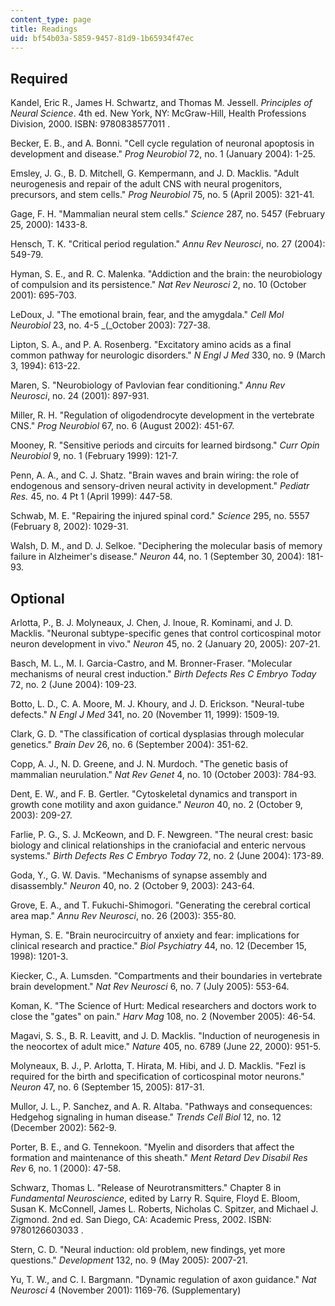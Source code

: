```yaml
---
content_type: page
title: Readings
uid: bf54b03a-5859-9457-81d9-1b65934f47ec
---
```


Required
--------

Kandel, Eric R., James H. Schwartz, and Thomas M. Jessell. _Principles of Neural Science_. 4th ed. New York, NY: McGraw-Hill, Health Professions Division, 2000. ISBN: 9780838577011 .

Becker, E. B., and A. Bonni. "Cell cycle regulation of neuronal apoptosis in development and disease." _Prog Neurobiol_ 72, no. 1 (January 2004): 1-25.

Emsley, J. G., B. D. Mitchell, G. Kempermann, and J. D. Macklis. "Adult neurogenesis and repair of the adult CNS with neural progenitors, precursors, and stem cells." _Prog Neurobiol_ 75, no. 5 (April 2005): 321-41.

Gage, F. H. "Mammalian neural stem cells." _Science_ 287, no. 5457 (February 25, 2000): 1433-8.

Hensch, T. K. "Critical period regulation." _Annu Rev Neurosci_, no. 27 (2004): 549-79.

Hyman, S. E., and R. C. Malenka. "Addiction and the brain: the neurobiology of compulsion and its persistence." _Nat Rev Neurosci_ 2, no. 10 (October 2001): 695-703.

LeDoux, J. "The emotional brain, fear, and the amygdala." _Cell Mol Neurobiol_ 23, no. 4-5 _(_October 2003): 727-38.

Lipton, S. A., and P. A. Rosenberg. "Excitatory amino acids as a final common pathway for neurologic disorders." _N Engl J Med_ 330, no. 9 (March 3, 1994): 613-22.

Maren, S. "Neurobiology of Pavlovian fear conditioning." _Annu Rev Neurosci_, no. 24 (2001): 897-931.

Miller, R. H. "Regulation of oligodendrocyte development in the vertebrate CNS." _Prog Neurobiol_ 67, no. 6 (August 2002): 451-67.

Mooney, R. "Sensitive periods and circuits for learned birdsong." _Curr Opin Neurobiol_ 9, no. 1 (February 1999): 121-7.

Penn, A. A., and C. J. Shatz. "Brain waves and brain wiring: the role of endogenous and sensory-driven neural activity in development." _Pediatr Res._ 45, no. 4 Pt 1 (April 1999): 447-58.

Schwab, M. E. "Repairing the injured spinal cord." _Science_ 295, no. 5557 (February 8, 2002): 1029-31.

Walsh, D. M., and D. J. Selkoe. "Deciphering the molecular basis of memory failure in Alzheimer's disease." _Neuron_ 44, no. 1 (September 30, 2004): 181-93.

Optional
--------

Arlotta, P., B. J. Molyneaux, J. Chen, J. Inoue, R. Kominami, and J. D. Macklis. "Neuronal subtype-specific genes that control corticospinal motor neuron development in vivo." _Neuron_ 45, no. 2 (January 20, 2005): 207-21.

Basch, M. L., M. I. Garcia-Castro, and M. Bronner-Fraser. "Molecular mechanisms of neural crest induction." _Birth Defects Res C Embryo Today_ 72, no. 2 (June 2004): 109-23.

Botto, L. D., C. A. Moore, M. J. Khoury, and J. D. Erickson. "Neural-tube defects." _N Engl J Med_ 341, no. 20 (November 11, 1999): 1509-19.

Clark, G. D. "The classification of cortical dysplasias through molecular genetics." _Brain Dev_ 26, no. 6 (September 2004): 351-62.

Copp, A. J., N. D. Greene, and J. N. Murdoch. "The genetic basis of mammalian neurulation." _Nat Rev Genet_ 4, no. 10 (October 2003): 784-93.

Dent, E. W., and F. B. Gertler. "Cytoskeletal dynamics and transport in growth cone motility and axon guidance." _Neuron_ 40, no. 2 (October 9, 2003): 209-27.

Farlie, P. G., S. J. McKeown, and D. F. Newgreen. "The neural crest: basic biology and clinical relationships in the craniofacial and enteric nervous systems." _Birth Defects Res C Embryo Today_ 72, no. 2 (June 2004): 173-89.

Goda, Y., G. W. Davis. "Mechanisms of synapse assembly and disassembly." _Neuron_ 40, no. 2 (October 9, 2003): 243-64.

Grove, E. A., and T. Fukuchi-Shimogori. "Generating the cerebral cortical area map." _Annu Rev Neurosci_, no. 26 (2003): 355-80.

Hyman, S. E. "Brain neurocircuitry of anxiety and fear: implications for clinical research and practice." _Biol Psychiatry_ 44, no. 12 (December 15, 1998): 1201-3.

Kiecker, C., A. Lumsden. "Compartments and their boundaries in vertebrate brain development." _Nat Rev Neurosci_ 6, no. 7 (July 2005): 553-64.

Koman, K. "The Science of Hurt: Medical researchers and doctors work to close the "gates" on pain." _Harv Mag_ 108, no. 2 (November 2005): 46-54.

Magavi, S. S., B. R. Leavitt, and J. D. Macklis. "Induction of neurogenesis in the neocortex of adult mice." _Nature_ 405, no. 6789 (June 22, 2000): 951-5.

Molyneaux, B. J., P. Arlotta, T. Hirata, M. Hibi, and J. D. Macklis. "Fezl is required for the birth and specification of corticospinal motor neurons." _Neuron_ 47, no. 6 (September 15, 2005): 817-31.

Mullor, J. L., P. Sanchez, and A. R. Altaba. "Pathways and consequences: Hedgehog signaling in human disease." _Trends Cell Biol_ 12, no. 12 (December 2002): 562-9.

Porter, B. E., and G. Tennekoon. "Myelin and disorders that affect the formation and maintenance of this sheath." _Ment Retard Dev Disabil Res Rev_ 6, no. 1 (2000): 47-58.

Schwarz, Thomas L. "Release of Neurotransmitters." Chapter 8 in _Fundamental Neuroscience_, edited by Larry R. Squire, Floyd E. Bloom, Susan K. McConnell, James L. Roberts, Nicholas C. Spitzer, and Michael J. Zigmond. 2nd ed. San Diego, CA: Academic Press, 2002. ISBN: 9780126603033 .

Stern, C. D. "Neural induction: old problem, new findings, yet more questions." _Development_ 132, no. 9 (May 2005): 2007-21.

Yu, T. W., and C. I. Bargmann. "Dynamic regulation of axon guidance." _Nat Neurosci_ 4 (November 2001): 1169-76. (Supplementary)